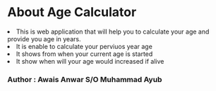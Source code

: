 # About Age Calculator
<li>This is web application that will help you to calculate your age and provide you age in years.</li>
<li>It is enable to calculate your perviuos year age</li>
<li>It shows from when your current age is started</li>
<li>It show when will your age would increased if alive</li>
<h3>Author : Awais Anwar S/O Muhammad Ayub</h3>